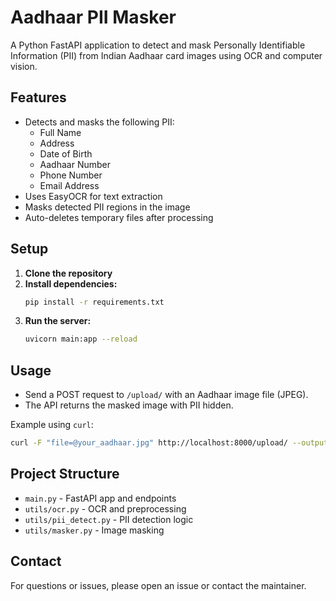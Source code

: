 # Aadhaar PII Masker

A Python FastAPI application to detect and mask Personally Identifiable Information (PII) from Indian Aadhaar card images using OCR and computer vision.

## Features
- Detects and masks the following PII:
  - Full Name
  - Address
  - Date of Birth
  - Aadhaar Number
  - Phone Number
  - Email Address
- Uses EasyOCR for text extraction
- Masks detected PII regions in the image
- Auto-deletes temporary files after processing

## Setup
1. **Clone the repository**
2. **Install dependencies:**
   ```bash
   pip install -r requirements.txt
   ```
3. **Run the server:**
   ```bash
   uvicorn main:app --reload
   ```

## Usage
- Send a POST request to `/upload/` with an Aadhaar image file (JPEG).
- The API returns the masked image with PII hidden.

Example using `curl`:
```bash
curl -F "file=@your_aadhaar.jpg" http://localhost:8000/upload/ --output masked.jpg
```

## Project Structure
- `main.py` - FastAPI app and endpoints
- `utils/ocr.py` - OCR and preprocessing
- `utils/pii_detect.py` - PII detection logic
- `utils/masker.py` - Image masking

## Contact
For questions or issues, please open an issue or contact the maintainer. 